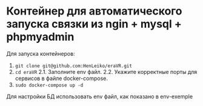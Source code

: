 # Контейнер для автоматического запуска связки из ngin + mysql + phpmyadmin

Для запуска контейнеров:

1. ```git clone git@github.com:HenLeiko/eraVR.git```
2. ```cd eraVR```
2.1. Заполните env файл.
2.2. Укажите корректные порты для сервисов в файле docker-compose.
3. ```sudo docker-compose up -d```

Для настройки БД использовать env файл, как показано в env-exemple
